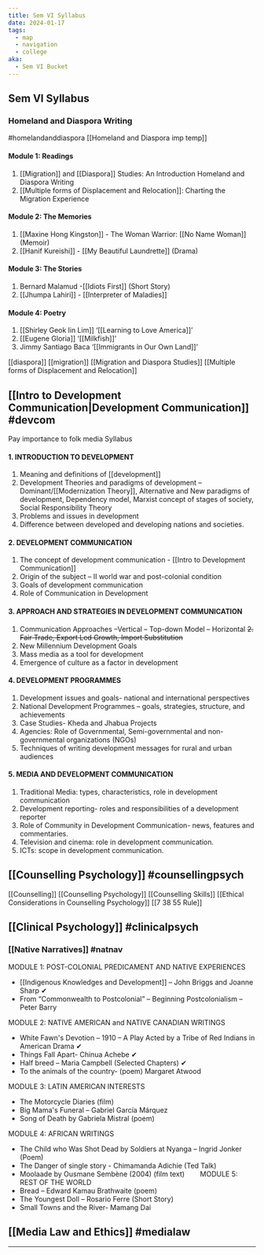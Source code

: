 ```yaml
---
title: Sem VI Syllabus
date: 2024-01-17
tags:
  - map
  - navigation
  - college
aka:
  - Sem VI Bucket
---
```

## Sem VI Syllabus
### Homeland and Diaspora Writing  
#homelandanddiaspora 
[[Homeland and Diaspora imp temp]]
#### Module 1: Readings
1. [[Migration]] and [[Diaspora]] Studies: An Introduction Homeland and Diaspora Writing 
2. [[Multiple forms of Displacement and Relocation]]: Charting the Migration Experience 
#### Module 2: The Memories
1. [[Maxine Hong Kingston]] - The Woman Warrior: [[No Name Woman]] (Memoir) 
2. [[Hanif Kureishi]] - [[My Beautiful Laundrette]] (Drama)
#### Module 3: The Stories
1. Bernard Malamud -[[Idiots First]] (Short Story)
2. [[Jhumpa Lahiri]] - [[Interpreter of Maladies]] 
#### Module 4: Poetry
1. [[Shirley Geok lin Lim]] ‘[[Learning to Love America]]’ 
2. [[Eugene Gloria]] ‘[[Milkfish]]’
3. Jimmy Santiago Baca ‘[[Immigrants in Our Own Land]]’

[[diaspora]]
[[migration]]
[[Migration and Diaspora Studies]]
[[Multiple forms of Displacement and Relocation]]
## [[Intro to Development Communication|Development Communication]] #devcom 
Pay importance to folk media
Syllabus
#### 1. INTRODUCTION TO DEVELOPMENT
1. Meaning and definitions of [[development]]
2. Development Theories and paradigms of development –Dominant/[[Modernization Theory]], Alternative and New paradigms of development, Dependency model, Marxist concept of stages of society, Social Responsibility Theory
3. Problems and issues in development 
4. Difference between developed and developing nations and societies.

#### 2. DEVELOPMENT COMMUNICATION
1. The concept of development communication - [[Intro to Development Communication]]
2. Origin of the subject – II world war and post-colonial condition
3. Goals of development communication 
4. Role of Communication in Development

#### 3. APPROACH AND STRATEGIES IN DEVELOPMENT COMMUNICATION
1. Communication Approaches –Vertical – Top-down Model – Horizontal
~~2. Fair Trade, Export Led Growth, Import Substitution~~
3. New Millennium Development Goals
4. Mass media as a tool for development
5. Emergence of culture as a factor in development
#### 4. DEVELOPMENT PROGRAMMES
1. Development issues and goals- national and international perspectives 
2. National Development Programmes – goals, strategies, structure, and achievements 
3. Case Studies- Kheda and Jhabua Projects 
4. Agencies: Role of Governmental, Semi-governmental and non-governmental organizations (NGOs)
5. Techniques of writing development messages for rural and urban audiences
#### 5. MEDIA AND DEVELOPMENT COMMUNICATION
1. Traditional Media: types, characteristics, role in development
communication
2. Development reporting- roles and responsibilities of a development
reporter
3. Role of Community in Development Communication- news, features and
commentaries. 
4. Television and cinema: role in development communication. 
5. ICTs: scope in development communication.
## [[Counselling Psychology]] #counsellingpsych 
[[Counselling]]
[[Counselling Psychology]]
[[Counselling Skills]]
[[Ethical Considerations in Counselling Psychology]]
[[7 38 55 Rule]]
## [[Clinical Psychology]] #clinicalpsych
### [[Native Narratives]] #natnav 
MODULE 1: POST-COLONIAL PREDICAMENT AND NATIVE EXPERIENCES                            
- [[Indigenous Knowledges and Development]] – John Briggs and Joanne Sharp ✔
- From “Commonwealth to Postcolonial” – Beginning Postcolonialism – Peter Barry 

MODULE 2: NATIVE AMERICAN and NATIVE CANADIAN WRITINGS
- White Fawn's Devotion – 1910 – A Play Acted by a Tribe of Red Indians in American Drama ✔
- Things Fall Apart- Chinua Achebe ✔
- Half breed – Maria Campbell (Selected Chapters) ✔
- To the animals of the country- (poem) Margaret Atwood 

MODULE 3: LATIN AMERICAN INTERESTS              
- The Motorcycle Diaries (film)
- Big Mama's Funeral – Gabriel García Márquez 
- Song of Death by Gabriela Mistral (poem)

MODULE 4: AFRICAN WRITINGS 
- The Child who Was Shot Dead by Soldiers at Nyanga – Ingrid Jonker (Poem)
- The Danger of single story - Chimamanda Adichie (Ted Talk)
- Moolaade by Ousmane Sembène (2004) (film text)     
 
MODULE 5: REST OF THE WORLD
- Bread – Edward Kamau Brathwaite (poem)
- The Youngest Doll – Rosario Ferre (Short Story)
- Small Towns and the River- Mamang Dai
## [[Media Law and Ethics]] #medialaw 



--- 


